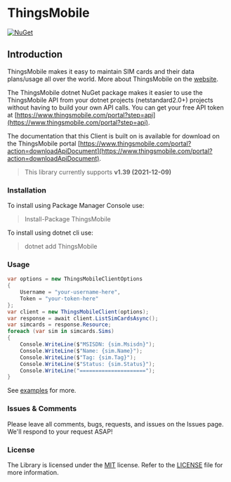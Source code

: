 # ThingsMobile

[![NuGet](https://img.shields.io/nuget/v/ThingsMobile.svg)](https://www.nuget.org/packages/ThingsMobile/)

## Introduction

ThingsMobile makes it easy to maintain SIM cards and their data plans/usage all over the world. More about ThingsMobile on the [website](https://thingsmobile.com).

The ThingsMobile dotnet NuGet package makes it easier to use the ThingsMobile API from your dotnet projects (netstandard2.0+) projects without having to build your own API calls. You can get your free API token at [https://www.thingsmobile.com/portal?step=api](https://www.thingsmobile.com/portal?step=api).

The documentation that this Client is built on is available for download on the ThingsMobile portal [https://www.thingsmobile.com/portal?action=downloadApiDocument](https://www.thingsmobile.com/portal?action=downloadApiDocument).

> This library currently supports **v1.39 (2021-12-09)**

### Installation

To install using Package Manager Console use:
> Install-Package ThingsMobile

To install using dotnet cli use:
> dotnet add ThingsMobile

### Usage

```csharp
var options = new ThingsMobileClientOptions
{
    Username = "your-username-here",
    Token = "your-token-here"
};
var client = new ThingsMobileClient(options);
var response = await client.ListSimCardsAsync();
var simcards = response.Resource;
foreach (var sim in simcards.Sims)
{
    Console.WriteLine($"MSISDN: {sim.Msisdn}");
    Console.WriteLine($"Name: {sim.Name}");
    Console.WriteLine($"Tag: {sim.Tag}");
    Console.WriteLine($"Status: {sim.Status}");
    Console.WriteLine("=====================");
}
```

See [examples](./examples/) for more.

### Issues &amp; Comments

Please leave all comments, bugs, requests, and issues on the Issues page. We'll respond to your request ASAP!

### License

The Library is licensed under the [MIT](http://www.opensource.org/licenses/mit-license.php "Read more about the MIT license form") license. Refer to the [LICENSE](./LICENSE) file for more information.
